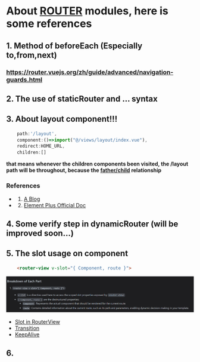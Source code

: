 # About <u>ROUTER</u> modules, here is some references
## 1. Method of beforeEach  (Especially to,from,next)
### https://router.vuejs.org/zh/guide/advanced/navigation-guards.html
## 2. The use of staticRouter and ... syntax
## 3. About layout component!!!
```typescript
    path:'/layout',
    component:()=>import("@/views/layout/index.vue"),
    redirect:HOME_URL,
    children:[]
```
**that means whenever the children components been visited, the /layout path will be throughout, because the <u>father/child</u> relationship**

### References
- 1. [A Blog](https://juejin.cn/post/7367549541958451252?searchId=20241103150501EE01096D06974611DE7E)
- 2. [Element Plus Official Doc](https://element-plus.org/zh-CN/component/layout.html)

## 4. Some verify step in dynamicRouter (will be improved soon...)
## 5. The slot usage on <router-view> component
```html
    <router-view v-slot="{ Component, route }">
```
![img.png](/png/router.png)
- [Slot in RouterView](https://router.vuejs.org/zh/guide/advanced/router-view-slot)
- [Transition](https://cn.vuejs.org/guide/built-ins/transition)
- [KeepAlive](https://cn.vuejs.org/guide/built-ins/keep-alive)
## 6. 